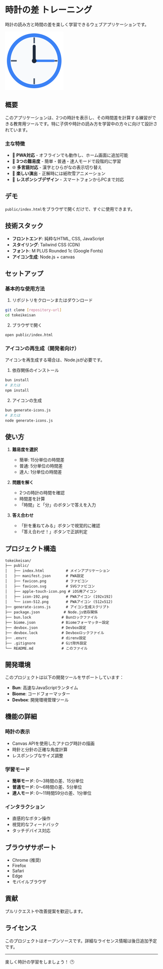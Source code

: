# 時計の差 トレーニング

時計の読み方と時間の差を楽しく学習できるウェブアプリケーションです。

![時計トレーニング](public/icon-192.png)

## 概要

このアプリケーションは、2つの時計を表示し、その時間差を計算する練習ができる教育用ツールです。特に子供や時計の読み方を学習中の方々に向けて設計されています。

### 主な特徴

- 📱 **PWA対応** - オフラインでも動作し、ホーム画面に追加可能
- 🎯 **3つの難易度** - 簡単・普通・達人モードで段階的に学習
- 🌐 **多言語対応** - 漢字とひらがなの表示切り替え
- 🎉 **楽しい演出** - 正解時には紙吹雪アニメーション
- 📐 **レスポンシブデザイン** - スマートフォンからPCまで対応

## デモ

`public/index.html`をブラウザで開くだけで、すぐに使用できます。

## 技術スタック

- **フロントエンド**: 純粋なHTML, CSS, JavaScript
- **スタイリング**: Tailwind CSS (CDN)
- **フォント**: M PLUS Rounded 1c (Google Fonts)
- **アイコン生成**: Node.js + canvas

## セットアップ

### 基本的な使用方法

1. リポジトリをクローンまたはダウンロード
```bash
git clone [repository-url]
cd tokeikeisan
```

2. ブラウザで開く
```bash
open public/index.html
```

### アイコンの再生成（開発者向け）

アイコンを再生成する場合は、Node.jsが必要です。

1. 依存関係のインストール
```bash
bun install
# または
npm install
```

2. アイコンの生成
```bash
bun generate-icons.js
# または
node generate-icons.js
```

## 使い方

1. **難易度を選択**
   - 簡単: 15分単位の時間差
   - 普通: 5分単位の時間差
   - 達人: 1分単位の時間差

2. **問題を解く**
   - 2つの時計の時間を確認
   - 時間差を計算
   - 「時間」と「分」のボタンで答えを入力

3. **答え合わせ**
   - 「針を重ねてみる」ボタンで視覚的に確認
   - 「答え合わせ！」ボタンで正誤判定

## プロジェクト構造

```
tokeikeisan/
├── public/
│   ├── index.html          # メインアプリケーション
│   ├── manifest.json       # PWA設定
│   ├── favicon.png         # ファビコン
│   ├── favicon.svg         # SVGファビコン
│   ├── apple-touch-icon.png # iOS用アイコン
│   ├── icon-192.png        # PWAアイコン (192x192)
│   └── icon-512.png        # PWAアイコン (512x512)
├── generate-icons.js       # アイコン生成スクリプト
├── package.json           # Node.js依存関係
├── bun.lock              # Bunロックファイル
├── biome.json            # Biomeフォーマッター設定
├── devbox.json           # Devbox設定
├── devbox.lock           # Devboxロックファイル
├── .envrc                # direnv設定
├── .gitignore            # Git除外設定
└── README.md             # このファイル
```

## 開発環境

このプロジェクトは以下の開発ツールをサポートしています：

- **Bun**: 高速なJavaScriptランタイム
- **Biome**: コードフォーマッター
- **Devbox**: 開発環境管理ツール

## 機能の詳細

### 時計の表示
- Canvas APIを使用したアナログ時計の描画
- 時針と分針の正確な角度計算
- レスポンシブなサイズ調整

### 学習モード
- **簡単モード**: 0〜3時間の差、15分単位
- **普通モード**: 0〜6時間の差、5分単位
- **達人モード**: 0〜11時間59分の差、1分単位

### インタラクション
- 直感的なボタン操作
- 視覚的なフィードバック
- タッチデバイス対応

## ブラウザサポート

- Chrome (推奨)
- Firefox
- Safari
- Edge
- モバイルブラウザ

## 貢献

プルリクエストや改善提案を歓迎します。

## ライセンス

このプロジェクトはオープンソースです。詳細なライセンス情報は後日追加予定です。

---

楽しく時計の学習をしましょう！ 🕐